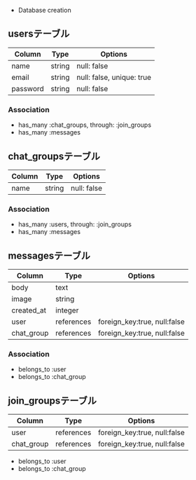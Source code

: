 * Database creation
## usersテーブル
|Column       |Type  |Options                  |
|-------------|------|-------------------------|
|name         |string|null: false              |
|email        |string|null: false, unique: true|
|password     |string|null: false              |
### Association
- has_many :chat_groups, through:  :join_groups
- has_many :messages

## chat_groupsテーブル
|Column    |Type   |Options    |
|----------|-------|-----------|
|name      |string |null: false|
### Association
- has_many :users, through:  :join_groups
- has_many :messages

## messagesテーブル
|Column    |Type      |Options    |
|----------|----------|-----------|
|body      |text      |           |
|image     |string    |           |
|created_at|integer   |           |
|user      |references|foreign_key:true, null:false|
|chat_group|references|foreign_key:true, null:false|
### Association
- belongs_to :user
- belongs_to :chat_group

## join_groupsテーブル
|Column    |Type      |Options    |
|----------|----------|-----------|
|user      |references|foreign_key:true, null:false|
|chat_group|references|foreign_key:true, null:false|
- belongs_to :user
- belongs_to :chat_group